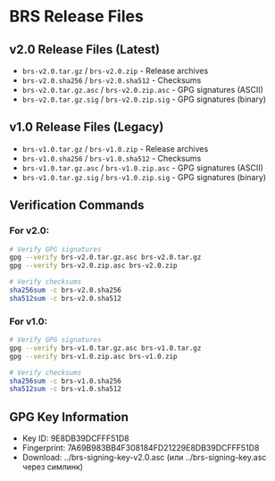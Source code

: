 # BRS Release Files

## v2.0 Release Files (Latest)
- `brs-v2.0.tar.gz` / `brs-v2.0.zip` - Release archives
- `brs-v2.0.sha256` / `brs-v2.0.sha512` - Checksums
- `brs-v2.0.tar.gz.asc` / `brs-v2.0.zip.asc` - GPG signatures (ASCII)
- `brs-v2.0.tar.gz.sig` / `brs-v2.0.zip.sig` - GPG signatures (binary)

## v1.0 Release Files (Legacy)
- `brs-v1.0.tar.gz` / `brs-v1.0.zip` - Release archives
- `brs-v1.0.sha256` / `brs-v1.0.sha512` - Checksums
- `brs-v1.0.tar.gz.asc` / `brs-v1.0.zip.asc` - GPG signatures (ASCII)
- `brs-v1.0.tar.gz.sig` / `brs-v1.0.zip.sig` - GPG signatures (binary)

## Verification Commands

### For v2.0:
```bash
# Verify GPG signatures
gpg --verify brs-v2.0.tar.gz.asc brs-v2.0.tar.gz
gpg --verify brs-v2.0.zip.asc brs-v2.0.zip

# Verify checksums
sha256sum -c brs-v2.0.sha256
sha512sum -c brs-v2.0.sha512
```

### For v1.0:
```bash
# Verify GPG signatures
gpg --verify brs-v1.0.tar.gz.asc brs-v1.0.tar.gz
gpg --verify brs-v1.0.zip.asc brs-v1.0.zip

# Verify checksums
sha256sum -c brs-v1.0.sha256
sha512sum -c brs-v1.0.sha512
```

## GPG Key Information
- Key ID: 9E8DB39DCFFF51D8
- Fingerprint: 7A69B983BB4F308184FD21229E8DB39DCFFF51D8
- Download: ../brs-signing-key-v2.0.asc (или ../brs-signing-key.asc через симлинк) 